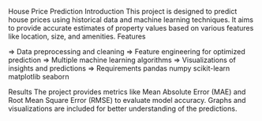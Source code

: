 House Price Prediction Introduction This project is designed to predict house prices 
using historical data and machine learning techniques. It aims to provide accurate 
estimates of property values based on various features like location, size, and amenities. Features

=> Data preprocessing and cleaning
=> Feature engineering for optimized prediction
=> Multiple machine learning algorithms
=> Visualizations of insights and predictions
=> Requirements pandas numpy scikit-learn matplotlib seaborn

Results The project provides metrics like Mean Absolute Error (MAE) and Root Mean Square Error (RMSE) 
to evaluate model accuracy. Graphs and visualizations are included for better understanding of the predictions.
